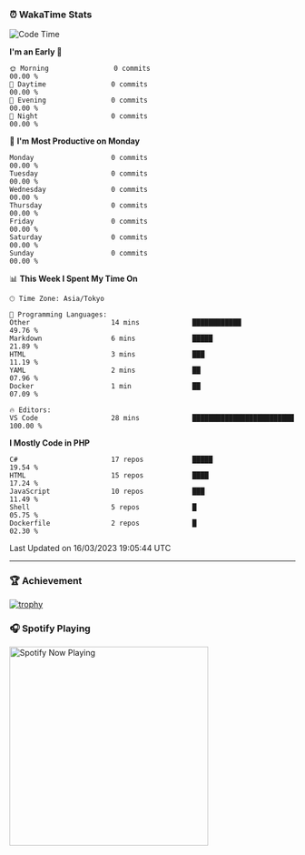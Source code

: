 ### ⏰ WakaTime Stats


<!--START_SECTION:waka-->
![Code Time](http://img.shields.io/badge/Code%20Time-513%20hrs%2016%20mins-blue)

**I'm an Early 🐤** 

```text
🌞 Morning                0 commits                                       00.00 % 
🌆 Daytime                0 commits                                       00.00 % 
🌃 Evening                0 commits                                       00.00 % 
🌙 Night                  0 commits                                       00.00 % 
```
📅 **I'm Most Productive on Monday** 

```text
Monday                   0 commits                                       00.00 % 
Tuesday                  0 commits                                       00.00 % 
Wednesday                0 commits                                       00.00 % 
Thursday                 0 commits                                       00.00 % 
Friday                   0 commits                                       00.00 % 
Saturday                 0 commits                                       00.00 % 
Sunday                   0 commits                                       00.00 % 
```


📊 **This Week I Spent My Time On** 

```text
🕑︎ Time Zone: Asia/Tokyo

💬 Programming Languages: 
Other                    14 mins             ████████████                49.76 % 
Markdown                 6 mins              █████                       21.89 % 
HTML                     3 mins              ███                         11.19 % 
YAML                     2 mins              ██                          07.96 % 
Docker                   1 min               ██                          07.09 % 

🔥 Editors: 
VS Code                  28 mins             █████████████████████████   100.00 % 
```

**I Mostly Code in PHP** 

```text
C#                       17 repos            █████                       19.54 % 
HTML                     15 repos            ████                        17.24 % 
JavaScript               10 repos            ███                         11.49 % 
Shell                    5 repos             █                           05.75 % 
Dockerfile               2 repos             █                           02.30 % 
```




 Last Updated on 16/03/2023 19:05:44 UTC
<!--END_SECTION:waka-->

---

### 🏆 Achievement

[![trophy](https://github-profile-trophy.vercel.app/?username=Slime-hatena&theme=flat&no-bg=true&no-frame=true&column=8)](https://github.com/ryo-ma/github-profile-trophy)

### 🎧 Spotify Playing

[<img src="https://spotify-now-playing-slime-hatena.vercel.app/api/spotify-playing" alt="Spotify Now Playing" width="350" />](https://open.spotify.com/user/slime_hatena)

<!--
**Slime-hatena/Slime-hatena** is a ✨ _special_ ✨ repository because its `README.md` (this file) appears on your GitHub profile.

Here are some ideas to get you started:

- 🔭 I’m currently working on ...
- 🌱 I’m currently learning ...
- 👯 I’m looking to collaborate on ...
- 🤔 I’m looking for help with ...
- 💬 Ask me about ...
- 📫 How to reach me: ...
- 😄 Pronouns: ...
- ⚡ Fun fact: ...
-->
